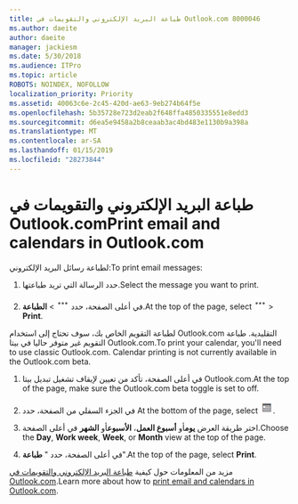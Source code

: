 ```yaml
---
title: طباعة البريد الإلكتروني والتقويمات في Outlook.com 8000046
ms.author: daeite
author: daeite
manager: jackiesm
ms.date: 5/30/2018
ms.audience: ITPro
ms.topic: article
ROBOTS: NOINDEX, NOFOLLOW
localization_priority: Priority
ms.assetid: 40063c6e-2c45-420d-ae63-9eb274b64f5e
ms.openlocfilehash: 5b35728e723d2eab2f648ffa4850335551e8edd3
ms.sourcegitcommit: d6ea5e9458a2b8ceaab3ac4bd483e1130b9a398a
ms.translationtype: MT
ms.contentlocale: ar-SA
ms.lasthandoff: 01/15/2019
ms.locfileid: "28273844"
---
```

# <a name="print-email-and-calendars-in-outlookcom"></a><span data-ttu-id="1d4bd-102">طباعة البريد الإلكتروني والتقويمات في Outlook.com</span><span class="sxs-lookup"><span data-stu-id="1d4bd-102">Print email and calendars in Outlook.com</span></span>

<span data-ttu-id="1d4bd-103">لطباعة رسائل البريد الإلكتروني:</span><span class="sxs-lookup"><span data-stu-id="1d4bd-103">To print email messages:</span></span>
  
1. <span data-ttu-id="1d4bd-104">حدد الرسالة التي تريد طباعتها.</span><span class="sxs-lookup"><span data-stu-id="1d4bd-104">Select the message you want to print.</span></span>
    
2. <span data-ttu-id="1d4bd-105">في أعلى الصفحة، حدد ![أكثر](media/64993e8a-4a62-43b1-aa05-90f5ad4cba54.png) \> **الطباعة**.</span><span class="sxs-lookup"><span data-stu-id="1d4bd-105">At the top of the page, select ![More actions](media/64993e8a-4a62-43b1-aa05-90f5ad4cba54.png) \> **Print**.</span></span> 
    
<span data-ttu-id="1d4bd-p101">لطباعة التقويم الخاص بك، سوف تحتاج إلى استخدام Outlook.com التقليدية. طباعة التقويم غير متوفر حاليا في بيتا Outlook.com.</span><span class="sxs-lookup"><span data-stu-id="1d4bd-p101">To print your calendar, you'll need to use classic Outlook.com. Calendar printing is not currently available in the Outlook.com beta.</span></span>
  
1. <span data-ttu-id="1d4bd-108">في أعلى الصفحة، تأكد من تعيين لإيقاف تشغيل تبديل بيتا Outlook.com.</span><span class="sxs-lookup"><span data-stu-id="1d4bd-108">At the top of the page, make sure the Outlook.com beta toggle is set to off.</span></span>
    
2. <span data-ttu-id="1d4bd-109">في الجزء السفلي من الصفحة، حدد </span><span class="sxs-lookup"><span data-stu-id="1d4bd-109">At the bottom of the page, select</span></span> ![التقويم](media/9e1a821a-c32e-4851-a866-342a39ffdca0.png)<span data-ttu-id="1d4bd-111">.</span><span class="sxs-lookup"><span data-stu-id="1d4bd-111"></span></span>
    
3. <span data-ttu-id="1d4bd-112">اختر طريقة العرض **يوم**أو **أسبوع العمل**، **الأسبوع**أو **الشهر** في أعلى الصفحة.</span><span class="sxs-lookup"><span data-stu-id="1d4bd-112">Choose the **Day**, **Work week**, **Week**, or **Month** view at the top of the page.</span></span> 
    
4. <span data-ttu-id="1d4bd-113">في أعلى الصفحة، حدد " **طباعة**".</span><span class="sxs-lookup"><span data-stu-id="1d4bd-113">At the top of the page, select **Print**.</span></span> 
    
<span data-ttu-id="1d4bd-114">مزيد من المعلومات حول كيفية [طباعة البريد الإلكتروني والتقويمات في Outlook.com](https://go.microsoft.com/fwlink/p/?linkid=2001208&amp;clcid=0x409).</span><span class="sxs-lookup"><span data-stu-id="1d4bd-114">Learn more about how to [print email and calendars in Outlook.com](https://go.microsoft.com/fwlink/p/?linkid=2001208&amp;clcid=0x409).</span></span>
  

